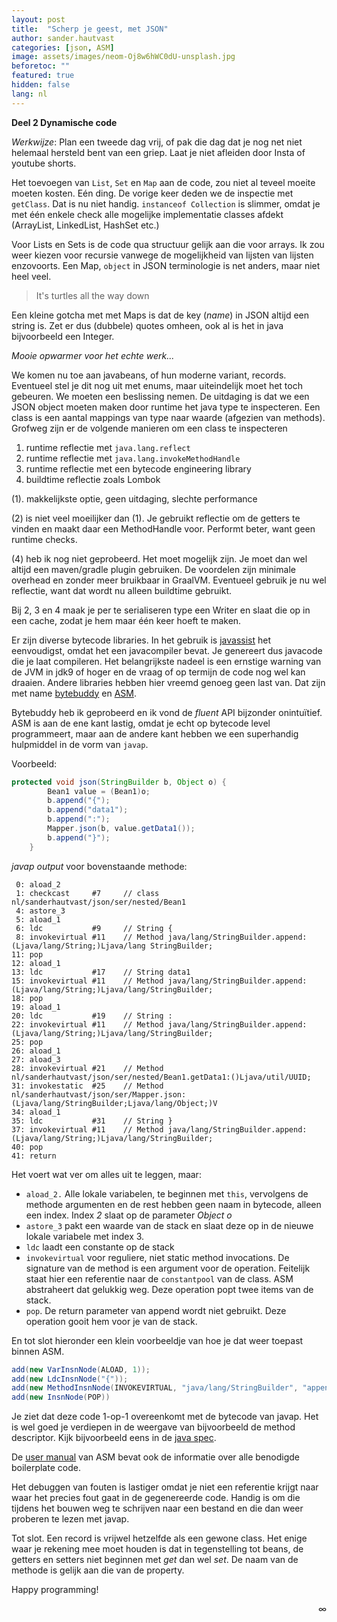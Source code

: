 ```yaml
---
layout: post
title:  "Scherp je geest, met JSON"
author: sander.hautvast
categories: [json, ASM]
image: assets/images/neom-Oj8w6hWC0dU-unsplash.jpg
beforetoc: ""
featured: true
hidden: false
lang: nl
---
```

**Deel 2 Dynamische code**

_Werkwijze_: Plan een tweede dag vrij, of pak die dag dat je nog net niet helemaal hersteld bent van een griep. Laat je niet afleiden door Insta of youtube shorts.

Het toevoegen van `List`, `Set` en `Map` aan de code, zou niet al teveel moeite moeten kosten. Eén ding. De vorige keer deden we de inspectie met `getClass`. Dat is nu niet handig. `instanceof Collection` is slimmer, omdat je met één enkele check alle mogelijke implementatie classes afdekt (ArrayList, LinkedList, HashSet etc.) 

Voor Lists en Sets is de code qua structuur gelijk aan die voor arrays. Ik zou weer kiezen voor recursie vanwege de mogelijkheid van lijsten van lijsten enzovoorts. Een Map, `object` in JSON terminologie is net anders, maar niet heel veel.

> It's turtles all the way down

Een kleine gotcha met met Maps is dat de key (_name_) in JSON altijd een string is. Zet er dus (dubbele) quotes omheen, ook al is het in java bijvoorbeeld een Integer.

*Mooie opwarmer voor het echte werk...*

We komen nu toe aan javabeans, of hun moderne variant, records. Eventueel stel je dit nog uit met enums, maar uiteindelijk moet het toch gebeuren. We moeten een beslissing nemen. De uitdaging is dat we een JSON object moeten maken door runtime het java type te inspecteren. Een class is een aantal mappings van type naar waarde (afgezien van methods). 
Grofweg zijn er de volgende manieren om een class te inspecteren
1. runtime reflectie met `java.lang.reflect` 
2. runtime reflectie met `java.lang.invokeMethodHandle`
3. runtime reflectie met een bytecode engineering library
4. buildtime reflectie zoals Lombok


(1). makkelijkste optie, geen uitdaging, slechte performance

(2) is niet veel moeilijker dan (1). Je gebruikt reflectie om de getters te vinden en maakt daar een MethodHandle voor. Performt beter, want geen runtime checks.

(4) heb ik nog niet geprobeerd. Het moet mogelijk zijn. Je moet dan wel altijd een maven/gradle plugin gebruiken. De voordelen zijn minimale overhead en zonder meer bruikbaar in GraalVM. Eventueel gebruik je nu wel reflectie, want dat wordt nu alleen buildtime gebruikt.

Bij 2, 3 en 4 maak je per te serialiseren type een Writer en slaat die op in een cache, zodat je hem maar één keer hoeft te maken. 

Er zijn diverse bytecode libraries. In het gebruik is [javassist](https://www.javassist.org/) het eenvoudigst, omdat het een javacompiler bevat. Je genereert dus javacode die je laat compileren. Het belangrijkste nadeel is een ernstige warning van de JVM in jdk9 of hoger en de vraag of op termijn de code nog wel kan draaien. Andere libraries hebben hier vreemd genoeg geen last van. Dat zijn met name [bytebuddy](https://bytebuddy.net/#/) en [ASM](https://asm.ow2.io/). 

Bytebuddy heb ik geprobeerd en ik vond de _fluent_ API bijzonder onintuïtief. ASM is aan de ene kant lastig, omdat je echt op bytecode level programmeert, maar aan de andere kant hebben we een superhandig hulpmiddel in de vorm van `javap`.

Voorbeeld:

```java
protected void json(StringBuilder b, Object o) {
        Bean1 value = (Bean1)o;
        b.append("{");
        b.append("data1");
        b.append(":");
        Mapper.json(b, value.getData1());
        b.append("}");
    }
```

*javap output* voor bovenstaande methode:

```bytecode
 0: aload_2
 1: checkcast     #7     // class nl/sanderhautvast/json/ser/nested/Bean1
 4: astore_3
 5: aload_1
 6: ldc           #9     // String {
 8: invokevirtual #11    // Method java/lang/StringBuilder.append:(Ljava/lang/String;)Ljava/lang StringBuilder;
11: pop
12: aload_1
13: ldc           #17    // String data1
15: invokevirtual #11    // Method java/lang/StringBuilder.append:(Ljava/lang/String;)Ljava/lang/StringBuilder;
18: pop
19: aload_1
20: ldc           #19    // String :
22: invokevirtual #11    // Method java/lang/StringBuilder.append:(Ljava/lang/String;)Ljava/lang/StringBuilder;
25: pop
26: aload_1
27: aload_3
28: invokevirtual #21    // Method nl/sanderhautvast/json/ser/nested/Bean1.getData1:()Ljava/util/UUID;
31: invokestatic  #25    // Method nl/sanderhautvast/json/ser/Mapper.json:(Ljava/lang/StringBuilder;Ljava/lang/Object;)V
34: aload_1
35: ldc           #31    // String }
37: invokevirtual #11    // Method java/lang/StringBuilder.append:(Ljava/lang/String;)Ljava/lang/StringBuilder;
40: pop
41: return
```

Het voert wat ver om alles uit te leggen, maar:
* `aload_2.` Alle lokale variabelen, te beginnen met `this`, vervolgens de methode argumenten en de rest hebben geen naam in bytecode, alleen een index. Index *2* slaat op de parameter *Object o*
* `astore_3` pakt een waarde van de stack en slaat deze op in de nieuwe lokale variabele met index 3.
* `ldc` laadt een constante op de stack
* `invokevirtual` voor reguliere, niet static method invocations. De signature van de method is een argument voor de operation. Feitelijk staat hier een referentie naar de `constantpool` van de class. ASM abstraheert dat gelukkig weg. Deze operation popt twee items van de stack.
* `pop`. De return parameter van append wordt niet gebruikt. Deze operation gooit hem voor je van de stack.

En tot slot hieronder een klein voorbeeldje van hoe je dat weer toepast binnen ASM.

```java
add(new VarInsnNode(ALOAD, 1));
add(new LdcInsnNode("{"));
add(new MethodInsnNode(INVOKEVIRTUAL, "java/lang/StringBuilder", "append", "(Ljava/lang/String;)Ljava/lang/StringBuilder;"));
add(new InsnNode(POP))
```

Je ziet dat deze code 1-op-1 overeenkomt met de bytecode van javap. Het is wel goed je verdiepen in de weergave van bijvoorbeeld de method descriptor. Kijk bijvoorbeeld eens in de [java spec](https://docs.oracle.com/javase/specs/jvms/se7/html/jvms-4.html#jvms-4.3.2). 

De [user manual](https://asm.ow2.io/asm4-guide.pdf) van ASM bevat ook de informatie over alle benodigde boilerplate code. 

Het debuggen van fouten is lastiger omdat je niet een referentie krijgt naar waar het precies fout gaat in de gegenereerde code. Handig is om die tijdens het bouwen weg te schrijven naar een bestand en die dan weer proberen te lezen met javap.

Tot slot. Een record is vrijwel hetzelfde als een gewone class. Het enige waar je rekening mee moet houden is dat in tegenstelling tot beans, de getters en setters niet beginnen met _get_ dan wel _set_. De naam van de methode is gelijk aan die van de property.

Happy programming!

<div style="text-align: right">∞</div>